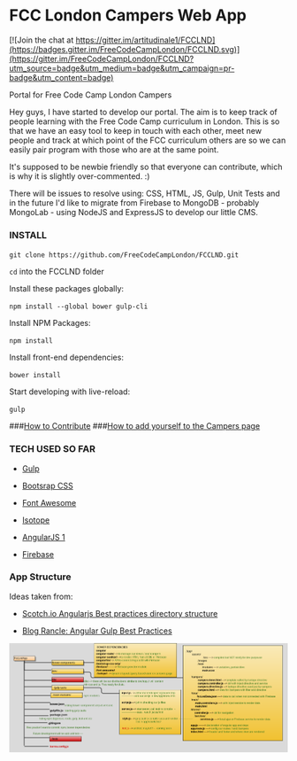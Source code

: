 # FCC London Campers Web App

[![Join the chat at https://gitter.im/artitudinale1/FCCLND](https://badges.gitter.im/FreeCodeCampLondon/FCCLND.svg)](https://gitter.im/FreeCodeCampLondon/FCCLND?utm_source=badge&utm_medium=badge&utm_campaign=pr-badge&utm_content=badge)

Portal for Free Code Camp London Campers

Hey guys, I have started to develop our portal. The aim is to keep track of people learning with the Free Code Camp curriculum in London. This is so that we have an easy tool to keep in touch with each other, meet new people and track at which point of the FCC curriculum others are so we can easily pair program with those who are at the same point.

It's supposed to be newbie friendly so that everyone can contribute, which is why it is slightly over-commented. :)

There will be issues to resolve using: CSS, HTML, JS, Gulp, Unit Tests and in the future I'd like to migrate from Firebase to MongoDB - probably MongoLab - using NodeJS and ExpressJS to develop our little CMS.

### INSTALL

`git clone https://github.com/FreeCodeCampLondon/FCCLND.git`

`cd` into the FCCLND folder

Install these packages globally:

`npm install --global bower gulp-cli`

Install NPM Packages:

`npm install`

Install front-end dependencies:

`bower install`

Start developing with live-reload:

`gulp`

###[How to Contribute](CONTRIBUTING.md)
###[How to add yourself to the Campers page](dev/app/data/README.md)

### TECH USED SO FAR

* [Gulp](http://gulpjs.com/)

* [Bootsrap CSS](http://getbootstrap.com/css/)

* [Font Awesome]( http://fontawesome.io/?utm_source=hackernewsletter)

* [Isotope](http://isotope.metafizzy.co/)

* [AngularJS 1](https://angularjs.org/)

* [Firebase](http://firebase.com/)

### App Structure

Ideas taken from:

* [Scotch.io Angularjs Best practices directory structure](https://scotch.io/tutorials/angularjs-best-practices-directory-structure)

* [Blog Rancle: Angular Gulp Best Practices](http://blog.rangle.io/angular-gulp-bestpractices/)

![FCC LND app structure](./app-structure.png)
